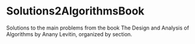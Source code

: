 # Solutions2AlgorithmsBook
Solutions to the main problems from the book The Design and Analysis of Algorithms by Anany Levitin, organized by section.
